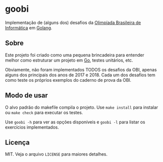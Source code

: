 # goobi

Implementação de (alguns dos) desafios da [Olimpíada Brasileira de Informática](https://olimpiada.ic.unicamp.br) em [Golang](https://golang.org/).

## Sobre

Este projeto foi criado como uma pequena brincadeira para entender melhor como estruturar um projeto em [Go](https://golang.org/), testes unitários, etc.

Obviamente, não foram implementados TODOS os desafios da OBI, apenas alguns dos principais dos anos de 2017 e 2018. Cada um dos desafios tem como teste os próprios exemplos do caderno de prova da OBI.

## Modo de usar

O alvo padrão do makefile compila o projeto. Use `make install` para instalar ou `make check` para executar os testes.

Use `goobi -h` para ver as opções disponíveis e `goobi -l` para listar os exercícios implementados.

## Licença

MIT. Veja o arquivo `LICENSE` para maiores detalhes.
